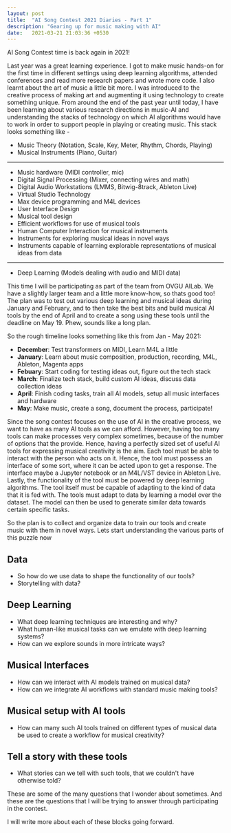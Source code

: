 ```yaml
---
layout: post
title:  "AI Song Contest 2021 Diaries - Part 1"
description: "Gearing up for music making with AI"
date:   2021-03-21 21:03:36 +0530
---
```


AI Song Contest time is back again in 2021! 

Last year was a great learning experience. I got to make music hands-on for the first time in different settings using deep learning algorithms, attended conferences and read more research papers and wrote more code. I also learnt about the art of music a little bit more. I was introduced to the creative process of making art and augmenting it using technology to create something unique. From around the end of the past year until today, I have been learning about various research directions in music-AI and understanding the stacks of technology on which AI algorithms would have to work in order to support people in playing or creating music. This stack looks something like - 

- Music Theory (Notation, Scale, Key, Meter, Rhythm, Chords, Playing)
- Musical Instruments (Piano, Guitar)
- ------------------------------
- Music hardware (MIDI controller, mic)
- Digital Signal Processing (Mixer, connecting wires and math)
- Digital Audio Workstations (LMMS, Bitwig-8track, Ableton Live)
- Virtual Studio Technology
- Max device programming and M4L devices 
- User Interface Design
- Musical tool design
- Efficient workflows for use of musical tools
- Human Computer Interaction for musical instruments
- Instruments for exploring musical ideas in novel ways
- Instruments capable of learning explorable representations of musical ideas from data
- --------------------------------
- Deep Learning (Models dealing with audio and MIDI data)

This time I will be participating as part of the team from OVGU AILab. We have a slightly larger team and a little more know-how, so thats good too! The plan was to test out various deep learning and musical ideas during January and February, and to then take the best bits and build musical AI tools by the end of April and to create a song using these tools until the deadline on May 19. Phew, sounds like a long plan.

So the rough timeline looks something like this from Jan - May 2021:

- **December**: Test transformers on MIDI, Learn M4L a little
- **January**: Learn about music composition, production, recording, M4L, Ableton, Magenta apps
- **Febuary**: Start coding for testing ideas out, figure out the tech stack
- **March**: Finalize tech stack, build custom AI ideas, discuss data collection ideas
- **April**: Finish coding tasks, train all AI models, setup all music interfaces and hardware
- **May**: Make music, create a song, document the process, participate!

Since the song contest focuses on the use of AI in the creative process, we want to have as many AI tools as we can afford. However, having too many tools can make processes very complex sometimes, because of the number of options that the provide. Hence, having a perfectly sized set of useful AI tools for expressing musical creativity is the aim. Each tool must be able to interact with the person who acts on it. Hence, the tool must possess an interface of some sort, where it can be acted upon to get a response. The interface maybe a Jupyter notebook or an M4L/VST device in Ableton Live. Lastly, the functionality of the tool must be powered by deep learning algorithms. The tool itself must be capable of adapting to the kind of data that it is fed with. The tools must adapt to data by learning a model over the dataset. The model can then be used to generate similar data 
towards certain specific tasks.

So the plan is to collect and organize data to train our tools and create music with them in novel ways. Lets start understanding the various parts of this puzzle now

Data
--------
- So how do we use data to shape the functionality of our tools?
- Storytelling with data?

Deep Learning
-------------
- What deep learning techniques are interesting and why?
- What human-like musical tasks can we emulate with deep learning systems?
- How can we explore sounds in more intricate ways? 


Musical Interfaces
------------------
- How can we interact with AI models trained on musical data?
- How can we integrate AI workflows with standard music making tools?


Musical setup with AI tools
------------------------
- How can many such AI tools trained on different types of musical data be used to create a workflow for musical creativity?


Tell a story with these tools
------------------------
- What stories can we tell with such tools, that we couldn't have otherwise told?


These are some of the many questions that I wonder about sometimes. And these are the questions that I will be trying to answer through participating in the contest.

I will write more about each of these blocks going forward.